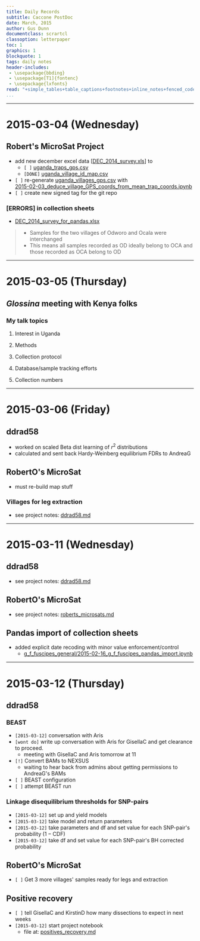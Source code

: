 ```yaml
---
title: Daily Records
subtitle: Caccone PostDoc
date: March, 2015
author: Gus Dunn
documentclass: scrartcl
classoption: letterpaper
toc: 1
graphics: 1
blockquote: 1
tags: daily notes
header-includes: 
 - \usepackage{bbding}
 - \usepackage[T1]{fontenc}
 - \usepackage{lxfonts}
read: "+simple_tables+table_captions+footnotes+inline_notes+fenced_code_blocks+fenced_code_attributes+fancy_lists+definition_lists+superscript+subscript+tex_math_dollars"
...
```





------------------------------------------

# 2015-03-04 (Wednesday) #


## Robert's MicroSat Project ##

- add new december excel data [[DEC_2014_survey.xls](file:///home/gus/Dropbox/uganda_data/2014_Dec_new/DEC_2014_survey.xls)] to 
    - `[ ]` [uganda_traps_gps.csv](file:///home/gus/Dropbox/uganda_data/data_repos/field_data/locations/gps/traps/uganda_traps_gps.csv)
    - `[DONE]` [uganda_village_id_map.csv](file:///home/gus/Dropbox/uganda_data/data_repos/field_data/locations/names/uganda_village_id_map.csv)
- `[ ]` re-generate [uganda_villages_gps.csv](file:///home/gus/Dropbox/uganda_data/data_repos/field_data/locations/gps/villages/uganda_villages_gps.csv) with   
[2015-02-03_deduce_village_GPS_coords_from_mean_trap_coords.ipynb](file:///home/gus/Dropbox/repos/git/ipy_notebooks/YALE/maps_stuff/2015-02-03_deduce_village_GPS_coords_from_mean_trap_coords.ipynb)
- `[ ]` create new signed tag for the git repo

### __[ERRORS]__ in collection sheets ###

- [DEC_2014_survey_for_pandas.xlsx](file:///home/gus/Dropbox/uganda_data/2014_Dec_new/DEC_2014_survey_for_pandas.xlsx)

> - Samples for the two villages of Odworo and Ocala were interchanged
> - This means all samples recorded as OD ideally belong to OCA and those recorded as OCA belong to OD



------------------------------------------


# 2015-03-05 (Thursday) #

## _Glossina_ meeting with Kenya folks ##

### My talk topics ###

1. Interest in Uganda

1. Methods
1. Collection protocol
1. Database/sample tracking efforts
1. Collection numbers



------------------------------------------


# 2015-03-06 (Friday) #

## ddrad58 ##

- worked on scaled Beta dist learning of $r^2$ distributions
- calculated and sent back Hardy-Weinberg equilibrium FDRs to AndreaG

## RobertO's MicroSat ##

- must re-build map stuff

### Villages for leg extraction ###

- see project notes: [ddrad58.md](file:///home/gus/Dropbox/repos/git/markdown-docs/notes/projects/ddrad58/ddrad58.md)


------------------------------------------


# 2015-03-11 (Wednesday) #

## ddrad58 ##

- see project notes: [ddrad58.md](file:///home/gus/Dropbox/repos/git/markdown-docs/notes/projects/ddrad58/ddrad58.md)

## RobertO's MicroSat  ##

- see project notes: [roberts_microsats.md](file:///home/gus/Dropbox/repos/git/markdown-docs/notes/projects/roberts_microsats/roberts_microsats.md)


## Pandas import of collection sheets ##

- added explicit date recoding with minor value enforcement/control
    - [g_f_fuscipes_general/2015-02-16_g_f_fuscipes_pandas_import.ipynb](file:///home/gus/Dropbox/repos/git/ipy_notebooks/YALE/g_f_fuscipes_general/2015-02-16_g_f_fuscipes_pandas_import.ipynb)




------------------------------------------

# 2015-03-12 (Thursday) #

## ddrad58 ##
### BEAST ###
    
- `[2015-03-12]` conversation with Aris
- `[wont do]` write up conversation with Aris for GisellaC and get clearance to proceed.
    - meeting with GisellaC and Aris tomorrow at 11
- `[!]` Convert BAMs to NEXSUS
    - waiting to hear back from admins about getting permissions to AndreaG's BAMs
- `[ ]` BEAST configuration
- `[ ]` attempt BEAST run

### Linkage disequilibrium thresholds for SNP-pairs ###

- `[2015-03-12]` set up and yield models
- `[2015-03-12]` take model and return parameters
- `[2015-03-12]` take parameters and df and set value for each SNP-pair's probability ($1-\mathrm{CDF}$)
- `[2015-03-12]` take df and set value for each SNP-pair's BH corrected probability



## RobertO's MicroSat ##

- `[ ]` Get 3 more villages' samples ready for legs and extraction



## Positive recovery ##

- `[ ]` tell GisellaC and KirstinD how many dissections to expect in next weeks
- `[2015-03-12]` start project notebook
    - file at: [positives_recovery.md](file:///home/gus/Dropbox/repos/git/markdown-docs/notes/projects/positives_recovery/positives_recovery.md)






